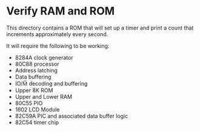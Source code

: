 # Verify RAM and ROM

This directory contains a ROM that will set up a timer and print a count that
increments approximately every second.

It will require the following to be working:

- 8284A clock generator
- 80C88 processor
- Address latching
- Data buffering
- IO/M̅ decoding and buffering
- Upper 8K ROM
- Upper and Lower RAM
- 80C55 PIO
- 1602 LCD Module
- 82C59A PIC and associated data buffer logic
- 82C54 timer chip